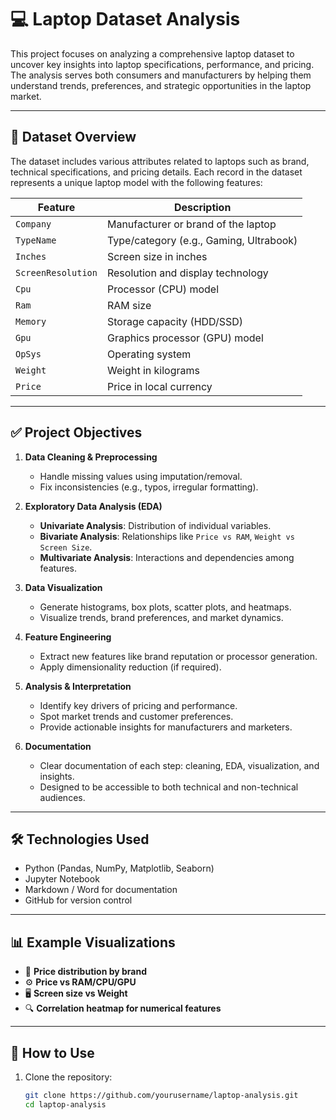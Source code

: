 # 💻 Laptop Dataset Analysis

This project focuses on analyzing a comprehensive laptop dataset to uncover key insights into laptop specifications, performance, and pricing. The analysis serves both consumers and manufacturers by helping them understand trends, preferences, and strategic opportunities in the laptop market.

---

## 📂 Dataset Overview

The dataset includes various attributes related to laptops such as brand, technical specifications, and pricing details. Each record in the dataset represents a unique laptop model with the following features:

| Feature           | Description                                                                 |
|-------------------|-----------------------------------------------------------------------------|
| `Company`         | Manufacturer or brand of the laptop                                         |
| `TypeName`        | Type/category (e.g., Gaming, Ultrabook)                                     |
| `Inches`          | Screen size in inches                                                       |
| `ScreenResolution`| Resolution and display technology                                           |
| `Cpu`             | Processor (CPU) model                                                       |
| `Ram`             | RAM size                                                                    |
| `Memory`          | Storage capacity (HDD/SSD)                                                  |
| `Gpu`             | Graphics processor (GPU) model                                              |
| `OpSys`           | Operating system                                                            |
| `Weight`          | Weight in kilograms                                                         |
| `Price`           | Price in local currency                                                     |

---

## ✅ Project Objectives

1. **Data Cleaning & Preprocessing**
   - Handle missing values using imputation/removal.
   - Fix inconsistencies (e.g., typos, irregular formatting).

2. **Exploratory Data Analysis (EDA)**
   - **Univariate Analysis**: Distribution of individual variables.
   - **Bivariate Analysis**: Relationships like `Price vs RAM`, `Weight vs Screen Size`.
   - **Multivariate Analysis**: Interactions and dependencies among features.

3. **Data Visualization**
   - Generate histograms, box plots, scatter plots, and heatmaps.
   - Visualize trends, brand preferences, and market dynamics.

4. **Feature Engineering**
   - Extract new features like brand reputation or processor generation.
   - Apply dimensionality reduction (if required).

5. **Analysis & Interpretation**
   - Identify key drivers of pricing and performance.
   - Spot market trends and customer preferences.
   - Provide actionable insights for manufacturers and marketers.

6. **Documentation**
   - Clear documentation of each step: cleaning, EDA, visualization, and insights.
   - Designed to be accessible to both technical and non-technical audiences.

---

## 🛠️ Technologies Used

- Python (Pandas, NumPy, Matplotlib, Seaborn)
- Jupyter Notebook
- Markdown / Word for documentation
- GitHub for version control

---

## 📊 Example Visualizations

- 💸 **Price distribution by brand**
- ⚙️ **Price vs RAM/CPU/GPU**
- 🖥️ **Screen size vs Weight**
- 🔍 **Correlation heatmap for numerical features**

---

## 📌 How to Use

1. Clone the repository:
   ```bash
   git clone https://github.com/yourusername/laptop-analysis.git
   cd laptop-analysis
